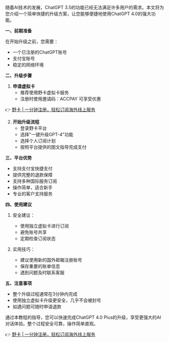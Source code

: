 随着AI技术的发展，ChatGPT 3.5的功能已经无法满足许多用户的需求。本文将为您介绍一个简单快捷的升级方案，让您能够便捷地使用ChatGPT 4.0的强大功能。

**一、前期准备**

在开始升级之前，您需要：
- 一个已注册的ChatGPT账号
- 支付宝账号
- 稳定的网络环境

**二、升级步骤**

1. **申请虚拟卡**
   - 推荐使用野卡虚拟卡服务
   - 注册时使用邀请码：ACCPAY 可享受优惠
   
👉 [野卡 | 一分钟注册，轻松订阅海外线上服务](https://bit.ly/bewildcard)

2. **开始升级流程**
   - 登录野卡平台
   - 选择"一键升级GPT-4"功能
   - 选择个人订阅计划
   - 按照平台提供的图文指导完成支付

**三、平台优势**

- 支持支付宝快捷支付
- 提供完整的退款保障
- 支持多种国际服务订阅
- 操作简单，适合新手
- 专业的客户支持服务

**四、使用建议**

1. 安全建议：
   - 使用独立虚拟卡进行订阅
   - 避免账号共享
   - 定期检查订阅状态

2. 实用技巧：
   - 建议使用新的国外邮箱注册账号
   - 保存重要的账单信息
   - 遇到问题及时联系客服

**五、注意事项**

- 整个升级过程通常在3分钟内完成
- 使用独立虚拟卡升级更安全，几乎不会被封号
- 如遇问题可随时申请退款

通过本教程的指导，您可以快速完成ChatGPT 4.0 Plus的升级，享受更强大的AI对话体验。整个过程安全可靠，操作简单直观。

👉 [野卡 | 一分钟注册，轻松订阅海外线上服务](https://bit.ly/bewildcard)